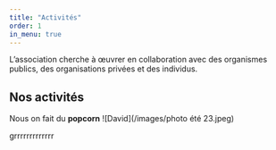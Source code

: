 ```yaml
---
title: "Activités"
order: 1
in_menu: true
---
```

L’association cherche à œuvrer en collaboration avec des organismes publics, des organisations privées et des individus.

## Nos activités

Nous on fait du **popcorn** 
![David](/images/photo été 23.jpeg) 

grrrrrrrrrrrrr 